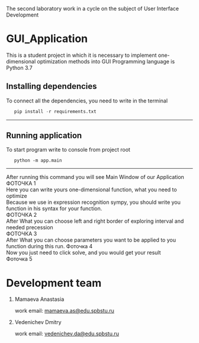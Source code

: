 The second laboratory work in a cycle on the subject of User Interface Development
# GUI_Application
This is a student project in which it is necessary to implement
one-dimensional optimization methods into GUI
Programming language is Python 3.7

## Installing dependencies

To connect all the dependencies, you need to write in the terminal
```python
   pip install -r requirements.txt
```
***

## Running application  
To start program write to console from project root
```commandline
   python -m app.main
```
***
After running this command you will see Main Window of our Application  
ФОТОЧКА 1  
Here you can write yours one-dimensional function, what you need to optimize  
Because we use in expression recognition sympy, you should write you function in his syntax for your function.  
ФОТОЧКА 2  
After What you can choose left and right border of exploring interval and needed precession  
ФОТОЧКА 3  
After What you can choose parameters you want to be applied to you function during this run.
Фоточка 4  
Now you just need to click solve, and you would get your result  
Фоточка 5
# Development team
1. Mamaeva Anastasia

     work email: mamaeva.as@edu.spbstu.ru
    
2. Vedenichev Dmitry

     work email: vedenichev.da@edu.spbstu.ru 